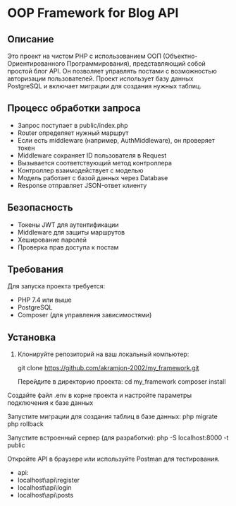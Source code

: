 # OOP Framework for Blog API

## Описание

Это проект на чистом PHP с использованием ООП (Объектно-Ориентированного Программирования), представляющий собой простой блог API. Он позволяет управлять постами с возможностью авторизации пользователей. Проект использует базу данных PostgreSQL и включает миграции для создания нужных таблиц.

## Процесс обработки запроса

- Запрос поступает в public/index.php
- Router определяет нужный маршрут
- Если есть middleware (например, AuthMiddleware), он проверяет токен
- Middleware сохраняет ID пользователя в Request
- Вызывается соответствующий метод контроллера
- Контроллер взаимодействует с моделью
- Модель работает с базой данных через Database
- Response отправляет JSON-ответ клиенту

## Безопасность

- Токены JWT для аутентификации
- Middleware для защиты маршрутов
- Хеширование паролей
- Проверка прав доступа к постам

## Требования

Для запуска проекта требуется:

- PHP 7.4 или выше
- PostgreSQL
- Composer (для управления зависимостями)

## Установка

1. Клонируйте репозиторий на ваш локальный компьютер:
   
   git clone https://github.com/akramjon-2002/my_framework.git

   Перейдите в директорию проекта:
      cd my_framework
      composer install

Создайте файл .env в корне проекта и настройте параметры подключения к базе данных

 Запустите миграции для создания таблиц в базе данных:
     php migrate
     php rollback


Запустите встроенный сервер (для разработки):
     php -S localhost:8000 -t public
     
Откройте API в браузере или используйте Postman для тестирования.

- api:
-   localhost\api\register
-   localhost\api\login
-   localhost\api\posts



